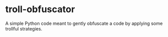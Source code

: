 # troll-obfuscator
A simple Python code meant to gently obfuscate a code by applying some
trollful strategies.
